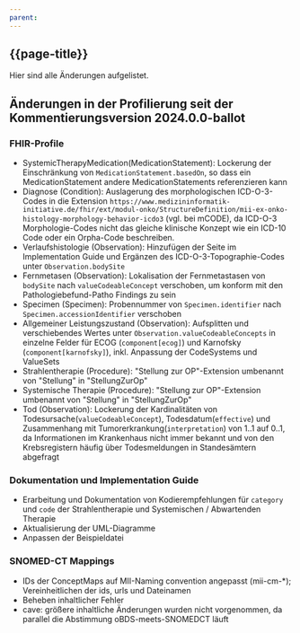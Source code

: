 ```yaml
---
parent: 
---
```


## {{page-title}}
Hier sind  alle Änderungen aufgelistet. 


## Änderungen in der Profilierung seit der Kommentierungsversion 2024.0.0-ballot

### FHIR-Profile
- SystemicTherapyMedication(MedicationStatement): Lockerung der Einschränkung von `MedicationStatement.basedOn`, so dass ein MedicationStatement andere MedicationStatements referenzieren kann
- Diagnose (Condition): Auslagerung des morphologischen ICD-O-3-Codes in die Extension `https://www.medizininformatik-initiative.de/fhir/ext/modul-onko/StructureDefinition/mii-ex-onko-histology-morphology-behavior-icdo3` (vgl. bei mCODE), da ICD-O-3 Morphologie-Codes nicht das gleiche klinische Konzept wie ein ICD-10 Code oder ein Orpha-Code beschreiben.   
- Verlaufshistologie (Observation): Hinzufügen der Seite im Implementation Guide und Ergänzen des ICD-O-3-Topographie-Codes unter `Observation.bodySite` 
- Fernmetasen (Observation): Lokalisation der Fernmetastasen von `bodySite` nach `valueCodeableConcept` verschoben, um konform mit den Pathologiebefund-Patho Findings zu sein 
- Specimen (Specimen): Probennummer von `Specimen.identifier` nach `Specimen.accessionIdentifier` verschoben
- Allgemeiner Leistungszustand (Observation): Aufsplitten und verschiebendes Wertes unter `Observation.valueCodeableConcepts` in einzelne Felder für ECOG (`component[ecog]`) und Karnofsky (`component[karnofsky]`), inkl. Anpassung der CodeSystems und ValueSets 
- Strahlentherapie (Procedure): "Stellung zur OP"-Extension umbenannt von "Stellung" in "StellungZurOp"
- Systemische Therapie (Procedure): "Stellung zur OP"-Extension umbenannt von "Stellung" in "StellungZurOp"
- Tod (Observation): Lockerung der Kardinalitäten von Todesursache(`valueCodeableConcept`), Todesdatum(`effective`) und Zusammenhang mit Tumorerkrankung(`interpretation`) von 1..1 auf 0..1, da Informationen im Krankenhaus nicht immer bekannt und von den Krebsregistern häufig über Todesmeldungen in Standesämtern abgefragt 

### Dokumentation und Implementation Guide
- Erarbeitung und Dokumentation von Kodierempfehlungen für `category` und `code` der Strahlentherapie und Systemischen / Abwartenden Therapie
- Aktualisierung der UML-Diagramme
- Anpassen der Beispieldatei


### SNOMED-CT Mappings
- IDs der ConceptMaps auf MII-Naming convention angepasst (mii-cm-*); Vereinheitlichen der ids, urls und Dateinamen 
- Beheben inhaltlicher Fehler 
- cave: größere inhaltliche Änderungen wurden nicht vorgenommen, da parallel die Abstimmung oBDS-meets-SNOMEDCT läuft 
